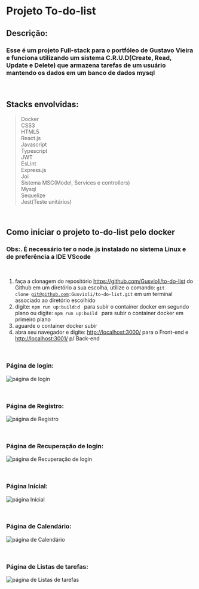 # Projeto To-do-list

## Descrição:

### Esse é um projeto Full-stack para o portfóleo de Gustavo Vieira e funciona utilizando um sistema C.R.U.D(Create, Read, Update e Delete) que armazena tarefas de um usuário mantendo os dados em um banco de dados mysql

<br />

## Stacks envolvidas:

> Docker<br />
> CSS3<br />
> HTML5<br />
> React.js<br />
> Javascript<br />
> Typescript<br />
> JWT<br />
> EsLint<br />
> Express.js<br />
> Joi<br />
> Sistema MSC(Model, Services e controllers)<br />
> Mysql<br />
> Sequelize<br />
> Jest(Teste unitários)<br />

<br />

## Como iniciar o projeto to-do-list pelo docker

### Obs:. É necessário ter o node.js instalado no sistema Linux e de preferência a IDE VScode

<br />

1. faça a clonagem do repositório <https://github.com/Gusvioli/to-do-list> do Github em um diretório a sua escolha,
utilize o comando: <code>git clone git@github.com:Gusvioli/to-do-list.git</code> em um terminal associado ao diretório escolhido
2. digite: <code>npm run up:build:d </code> para subir o container docker em segundo plano
ou digite: <code>npm run up:build </code> para subir o container docker em primeiro plano
3. aguarde o container docker subir
4. abra seu navegador e digite: <http://localhost:3000/> para o Front-end e <http://localhost:3001/> p/ Back-end

<br />

### Página de login:

![página de login](imgs/pag_login.png)

<br />

### Página de Registro:

![página de Registro](imgs/pag_register.png)

<br />

### Página de Recuperação de login:

![página de Recuperação de login](imgs/pag_recuperar_login.png)

<br />

### Página Inicial:

![página Inicial](imgs/pag_inicial.png)

<br />

### Página de Calendário:

![página de Calendário](imgs/pag_calendar.png)

<br />

### Página de Listas de tarefas:

![página de Listas de tarefas](imgs/pag_lists.png)

<br />
